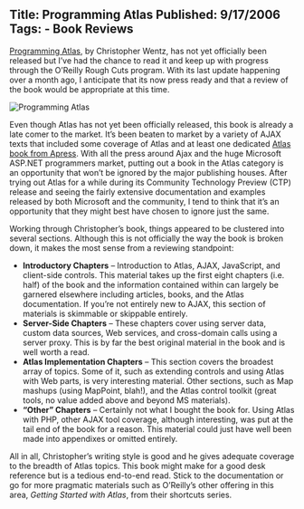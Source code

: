 Title: Programming Atlas
Published: 9/17/2006
Tags:
    - Book Reviews
---
[Programming Atlas](https://www.amazon.com/o/ASIN/0596526725/), by Christopher Wentz, has not yet officially been released but I’ve had the chance to read it and keep up with progress through the O’Reilly Rough Cuts program. With its last update happening over a month ago, I anticipate that its now press ready and that a review of the book would be appropriate at this time.

![Programming Atlas](http://s3.beckshome.com/20060917-Programming-Atlas.jpg)

Even though Atlas has not yet been officially released, this book is already a late comer to the market. It’s been beaten to market by a variety of AJAX texts that included some coverage of Atlas and at least one dedicated [Atlas book from Apress](https://www.amazon.com/Foundations-Atlas-Rapid-Development-ASP-NET/dp/1590596471/). With all the press around Ajax and the huge Microsoft ASP.NET programmers market, putting out a book in the Atlas category is an opportunity that won’t be ignored by the major publishing houses. After trying out Atlas for a while during its Community Technology Preview (CTP) release and seeing the fairly extensive documentation and examples released by both Microsoft and the community, I tend to think that it’s an opportunity that they might best have chosen to ignore just the same.

Working through Christopher’s book, things appeared to be clustered into several sections. Although this is not officially the way the book is broken down, it makes the most sense from a reviewing standpoint:

* <b>Introductory Chapters</b> – Introduction to Atlas, AJAX, JavaScript, and client-side controls. This material takes up the first eight chapters (i.e. half) of the book and the information contained within can largely be garnered elsewhere including articles, books, and the Atlas documentation. If you’re not entirely new to AJAX, this section of materials is skimmable or skippable entirely.
* <b>Server-Side Chapters</b> – These chapters cover using server data, custom data sources, Web services, and cross-domain calls using a server proxy. This is by far the best original material in the book and is well worth a read.
* <b>Atlas Implementation Chapters</b> – This section covers the broadest array of topics. Some of it, such as extending controls and using Atlas with Web parts, is very interesting material. Other sections, such as Map mashups (using MapPoint, blah!), and the Atlas control toolkit (great tools, no value added above and beyond MS materials).
* <b>“Other” Chapters</b> – Certainly not what I bought the book for. Using Atlas with PHP, other AJAX tool coverage, although interesting, was put at the tail end of the book for a reason. This material could just have well been made into appendixes or omitted entirely.

All in all, Christopher’s writing style is good and he gives adequate coverage to the breadth of Atlas topics. This book might make for a good desk reference but is a tedious end-to-end read. Stick to the documentation or go for more pragmatic materials such as O’Reilly’s other offering in this area, <i>Getting Started with Atlas</i>, from their shortcuts series.